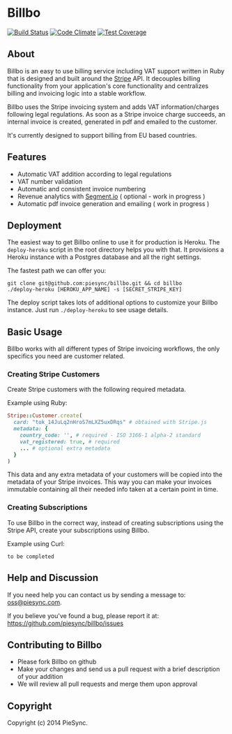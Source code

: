 Billbo
==============
[![Build Status](https://secure.travis-ci.org/piesync/billbo.png?branch=master)](http://travis-ci.org/piesync/billbo)
[![Code Climate](https://codeclimate.com/github/piesync/billbo.png)](https://codeclimate.com/github/piesync/billbo)
[![Test Coverage](https://codeclimate.com/github/piesync/billbo/coverage.png)](https://codeclimate.com/github/piesync/billbo)

About
-----

Billbo is an easy to use billing service including VAT support written in Ruby that is designed and built around the [Stripe] API. It decouples billing functionality from your application's core functionality and centralizes billing and invoicing logic into a stable workflow.

Billbo uses the Stripe invoicing system and adds VAT information/charges following legal regulations. As soon as a Stripe invoice charge succeeds, an internal invoice is created, generated in pdf and emailed to the customer.

It's currently designed to support billing from EU based countries.

[Stripe]: https://stripe.com/

Features
-----

* Automatic VAT addition according to legal regulations
* VAT number validation
* Automatic and consistent invoice numbering
* Revenue analytics with [Segment.io](https://segment.io/) ( optional - work in progress )
* Automatic pdf invoice generation and emailing ( work in progress )

Deployment
------------

The easiest way to get Billbo online to use it for production is Heroku. The `deploy-heroku` script in the root directory helps you with that. It provisions a Heroku instance with a Postgres database and all the right settings.

The fastest path we can offer you:

```
git clone git@github.com:piesync/billbo.git && cd billbo
./deploy-heroku [HEROKU_APP_NAME] -s [SECRET_STRIPE_KEY]
```

The deploy script takes lots of additional options to customize your Billbo instance. Just run `./deploy-heroku` to see usage details.


Basic Usage
-----------
Billbo works with all different types of Stripe invoicing workflows, the only specifics you need are customer related.

### Creating Stripe Customers
Create Stripe customers with the following required metadata.

Example using Ruby:
```ruby
Stripe::Customer.create(
  card: "tok_14JuLq2nHroS7mLXZ5uxDRqs" # obtained with Stripe.js
  metadata: {
    country_code: '', # required - ISO 3166-1 alpha-2 standard
    vat_registered: true, # required
    ... # optional extra metadata
  }
)
```
This data and any extra metadata of your customers will be copied into the metadata of your Stripe invoices.
This way you can make your invoices immutable containing all their needed info taken at a certain point in time.


### Creating Subscriptions
To use Billbo in the correct way, instead of creating subscriptions using the Stripe API, create your subscriptions using Billbo.

Example using Curl:
```
to be completed
```

Help and Discussion
-------------------

If you need help you can contact us by sending a message to:
[oss@piesync.com][mail].

[mail]:   mailto:oss@piesync.com

If you believe you've found a bug, please report it at:
https://github.com/piesync/billbo/issues


Contributing to Billbo
----------------------------

* Please fork Billbo on github
* Make your changes and send us a pull request with a brief description of your addition
* We will review all pull requests and merge them upon approval

Copyright
---------

Copyright (c) 2014 PieSync.
